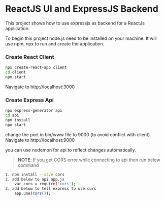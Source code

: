 # ReactJS UI and ExpressJS Backend

This project shows how to use expressjs as backend for a ReactJs application.

To begin this project node.js need to be installed on your machine. It will use npm, npx to run and create the application.

### Create React Client
```bash
npx create-react-app client
cd client
npm start
```
Navigate to http://localhost:3000

### Create Express Api
```bash
npx express-generator api
cd api
npm install
npm start
```
change the port in bin/www file to 9000 (to avoid conflict with client). Navigate to http://localhost:9000

you can use nodemon for api to reflect changes automatically.

> **NOTE**: If you get CORS error while connecting to api then run below command
```bash
1. npm install --save cors
2. add below to api app.js
    var cors = require('cors');
3. add below to tell express to use cors
    app.use(cors());
```